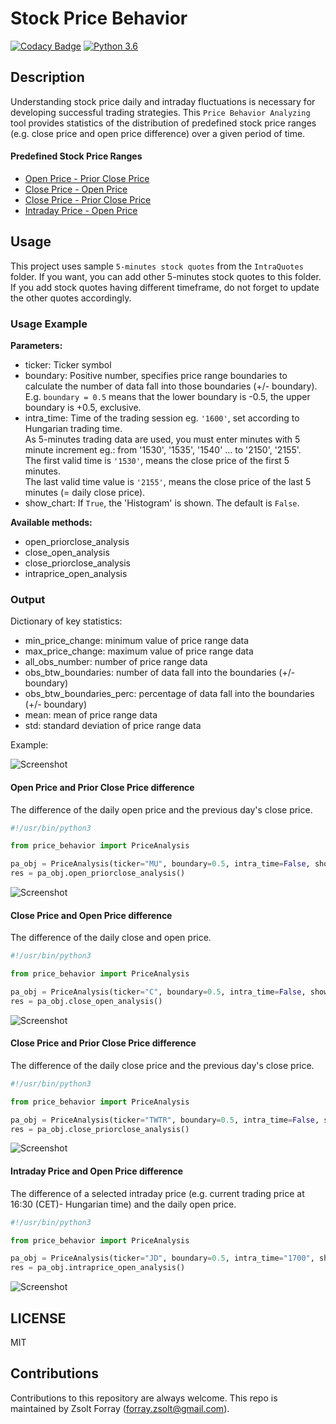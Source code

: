 # Stock Price Behavior

[![Codacy Badge](https://api.codacy.com/project/badge/Grade/317cc311bf4646ffa314929634c3e0af)](https://www.codacy.com/app/forray.zsolt/stock-price-behavior?utm_source=github.com&amp;utm_medium=referral&amp;utm_content=Zsolt-Forray/stock-price-behavior&amp;utm_campaign=Badge_Grade)
[![Python 3.6](https://img.shields.io/badge/python-3.6-blue.svg)](https://www.python.org/downloads/release/python-360/)

## Description
Understanding stock price daily and intraday fluctuations is necessary for developing successful trading strategies. This `Price Behavior Analyzing` tool provides statistics of the distribution of predefined stock price ranges (e.g. close price and open price difference) over a given period of time.

#### Predefined Stock Price Ranges  

* [Open Price - Prior Close Price](#open-price-and-prior-close-price-difference)
* [Close Price - Open Price](#close-price-and-open-price-difference)
* [Close Price - Prior Close Price](#close-price-and-prior-close-price-difference)
* [Intraday Price - Open Price](#intraday-price-and-open-price-difference)

## Usage
This project uses sample `5-minutes stock quotes` from the `IntraQuotes` folder. If you want, you can add other 5-minutes stock quotes to this folder. If you add stock quotes having different timeframe, do not forget to update the other quotes accordingly.

### Usage Example

**Parameters:**

* ticker: Ticker symbol
* boundary: Positive number, specifies price range boundaries to calculate the number of data fall into those boundaries (+/- boundary). E.g. `boundary = 0.5` means that the lower boundary is -0.5, the upper boundary is +0.5, exclusive.
* intra_time: Time of the trading session eg. `'1600'`, set according to Hungarian trading time.   
As 5-minutes trading data are used, you must enter minutes with 5 minute increment eg.: from '1530', '1535', '1540' ... to '2150', '2155'.   
The first valid time is `'1530'`, means the close price of the first 5 minutes.   
The last valid time value is `'2155'`, means the close price of the last 5 minutes (= daily close price).
* show_chart: If `True`, the 'Histogram' is shown. The default is `False`.

**Available methods:**

* open_priorclose_analysis
* close_open_analysis
* close_priorclose_analysis
* intraprice_open_analysis

### Output
Dictionary of key statistics:

* min_price_change: minimum value of price range data
* max_price_change: maximum value of price range data
* all_obs_number: number of price range data
* obs_btw_boundaries: number of data fall into the boundaries (+/- boundary)
* obs_btw_boundaries_perc: percentage of data fall into the boundaries (+/- boundary)
* mean: mean of price range data
* std: standard deviation of price range data

Example:

![Screenshot](/png/dictionary_out.png)

#### Open Price and Prior Close Price difference  

The difference of the daily open price and the previous day's close price.

```python
#!/usr/bin/python3

from price_behavior import PriceAnalysis

pa_obj = PriceAnalysis(ticker="MU", boundary=0.5, intra_time=False, show_chart=True)
res = pa_obj.open_priorclose_analysis()
```

![Screenshot](/png/open_priorclose_chart_out.png)

#### Close Price and Open Price difference  

The difference of the daily close and open price.

```python
#!/usr/bin/python3

from price_behavior import PriceAnalysis

pa_obj = PriceAnalysis(ticker="C", boundary=0.5, intra_time=False, show_chart=True)
res = pa_obj.close_open_analysis()
```

![Screenshot](/png/close_open_chart_out.png)

#### Close Price and Prior Close Price difference

The difference of the daily close price and the previous day's close price.

```python
#!/usr/bin/python3

from price_behavior import PriceAnalysis

pa_obj = PriceAnalysis(ticker="TWTR", boundary=0.5, intra_time=False, show_chart=True)
res = pa_obj.close_priorclose_analysis()
```

![Screenshot](/png/close_priorclose_chart_out.png)

#### Intraday Price and Open Price difference

The difference of a selected intraday price (e.g. current trading price at 16:30 (CET)- Hungarian time) and the daily open price.

```python
#!/usr/bin/python3

from price_behavior import PriceAnalysis

pa_obj = PriceAnalysis(ticker="JD", boundary=0.5, intra_time="1700", show_chart=True)
res = pa_obj.intraprice_open_analysis()
```

![Screenshot](/png/intra_open_chart_out.png)

## LICENSE
MIT

## Contributions
Contributions to this repository are always welcome.
This repo is maintained by Zsolt Forray (forray.zsolt@gmail.com).
